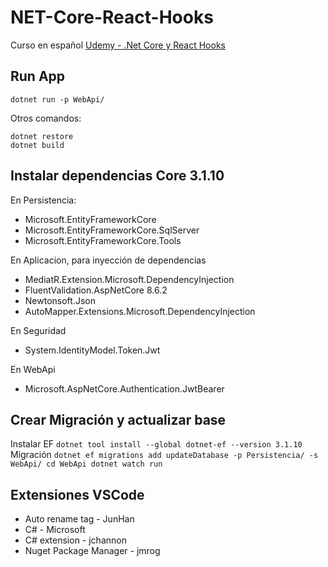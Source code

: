# NET-Core-React-Hooks
Curso en español [Udemy - .Net Core y React Hooks](https://www.udemy.com/course/aspnet-core-react-hooks/)

## Run App
```
dotnet run -p WebApi/
```
Otros comandos:
```
dotnet restore
dotnet build
```


## Instalar dependencias Core 3.1.10
En Persistencia:
- Microsoft.EntityFrameworkCore
- Microsoft.EntityFrameworkCore.SqlServer
- Microsoft.EntityFrameworkCore.Tools

En Aplicacion, para inyección de dependencias
- MediatR.Extension.Microsoft.DependencyInjection
- FluentValidation.AspNetCore 8.6.2
- Newtonsoft.Json
- AutoMapper.Extensions.Microsoft.DependencyInjection

En Seguridad
- System.IdentityModel.Token.Jwt

En WebApi
- Microsoft.AspNetCore.Authentication.JwtBearer

## Crear Migración y actualizar base
Instalar EF
``
dotnet tool install --global dotnet-ef --version 3.1.10
``
Migración
``
dotnet ef migrations add updateDatabase -p Persistencia/ -s WebApi/
cd WebApi
dotnet watch run
``

## Extensiones VSCode
- Auto rename tag - JunHan
- C# - Microsoft
- C# extension - jchannon
- Nuget Package Manager - jmrog